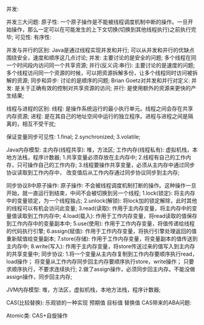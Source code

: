 并发:  

并发三大问题:
    原子性: 一个原子操作是不能被线程调度机制中断的操作。一旦开始操作，那么一定可以在可能发生的上下文切换(切换到其他线程执行)之前执行完毕;
    可见性:
    有序性:

并发与并行的区别:  Java是通过线程实现并发和并行;
    可以从并发和并行的优缺点围绕安全，速度和顺序这几点讨论;
    并发: 主要讨论的是安全的问题;
        多个线程在同一个时间段内访问同一个共享资源;
    并行(反义词:串行): 主要讨论的是速度的问题;
        多个线程访问同一个资源的时候，可以把资源拆解多份，让多个线程同时访问被拆解的资源;
    同步和异步: 讨论的是顺序的问题;
    Brian Goetz对并发和并行对定义:
        并发: 是关于正确有效的控制对共享资源的访问;
        并行: 是使用额外的资源来更快的产生结果;

线程与进程的区别:
    线程: 是操作系统运行的最小执行单元。线程之间会存在共享内存资源;
    进程: 是在其自己的地址空间中运行的独立程序。进程与进程之间是隔离的，相互不受干扰;

保证变量同步可见性:
    1.final;
    2.synchronized;
    3.volatile;

Java内存模型:
    主内存(线程共享): 堆，方法区;
    工作内存(线程私有): 虚拟机栈，本地方法栈，程序计数器;
    1.共享变量必须存放在主内存中;
    2.线程有自己的工作内存，只可操作自己的工作内存;
    3.线程要操作共享变量，必须从主内存中通过同步协议读取到工作内存中，
      改变值后从工作内存通过同步协议同步到主内存;

同步协议8中原子操作:
    原子操作: 不会被线程调度机制打断的操作。这种操作一旦开始，就一直运行到结束，中间不会被切换到另一个线程;
    1.lock(锁定): 将主内存中的变量锁定，为一个线程独占;
    2.unlock(解锁): 将lock加的锁定解除，此时其他的线程可以有机会访问此变量;
    3.read(读取): 作用于主内存变量，将主内存中的变量值读取到工作内存中;
    4.load(载入): 作用于工作内存变量，将read读取的值保存到工作内存中的变量副本中;
    5.use(使用): 作用于工作内存变量，将值传递给线程的代码执行引擎;
    6.assign(赋值): 作用于工作内存变量，将执行引擎处理返回的值重新赋值给变量副本;
    7.store(存储): 作用于工作内存变量，将变量副本的值传送到主内存中;
    8.write(写入): 作用于主内存变量，将store传送过来的值写入到主内存的共享变量中;
    同步协议:
    1.将一个变量从主内存复制到工作内存要顺序执行read，load操作；
      将变量从工作内存同步回主内存要顺序执行store，write操作；
      只要求顺序执行，不要求连续执行;
    2.做了assign操作，必须同步回主内存。不能没做assign操作，同步回主内存;

JVM内存模型:
    堆，方法区，虚拟机栈，本地方法栈，程序计数器;

CAS(比较替换): 乐观锁的一种实现
    预期值
    目标值
    替换值
CAS带来的ABA问题:

Atomic类: CAS+自旋操作
    

